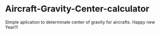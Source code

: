 # Aircraft-Gravity-Center-calculator
Simple aplication to determinate center of gravity for aircrafts.
  Happy new Year!!! 